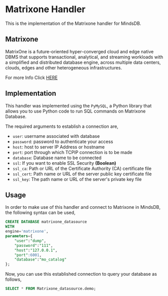 # Matrixone Handler

This is the implementation of the Matrixone handler for MindsDB.

## Matrixone

MatrixOne is a future-oriented hyper-converged cloud and edge native DBMS that supports transactional, analytical, and streaming workloads with a simplified and distributed database engine, across multiple data centers, clouds, edges and other heterogeneous infrastructures.

For more Info Click [HERE](https://github.com/matrixorigin/matrixone)

## Implementation

This handler was implemented using the `PyMySQL`, a Python library that allows you to use Python code to run SQL commands on Matrixone Database.

The required arguments to establish a connection are,

* `user`: username associated with database
* `password`: password to authenticate your access
* `host`: host to server IP Address or hostname
* `port`: port through which TCPIP connection is to be made
* `database`: Database name to be connected
* `ssl`: If you want to enable SSL Security **(Boolean)**
* `ssl_ca`: Path or URL of the Certificate Authority (CA) certificate file
* `ssl_cert`: Path name or URL of the server public key certificate file
* `ssl_key`: The path name or URL of the server's private key file

## Usage

In order to make use of this handler and connect to Matrixone in MindsDB, the following syntax can be used,

```sql
CREATE DATABASE matrixone_datasource
WITH
engine='matrixone',
parameters={
    "user":"dump",
    "password":"111",
    "host":"127.0.0.1",
    "port":6001,
    "database":"mo_catalog"
};
```

Now, you can use this established connection to query your database as follows,

```sql
SELECT * FROM Matrixone_datasource.demo;
```
